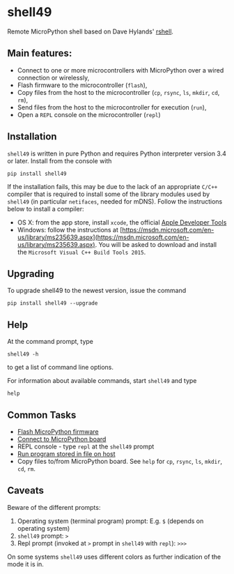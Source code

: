 # shell49

Remote MicroPython shell based on Dave Hylands' [rshell](https://github.com/dhylands/rshell).

## Main features:

* Connect to one or more microcontrollers with MicroPython over a wired connection or wirelessly,
* Flash firmware to the microcontroller (`flash`),
* Copy files from the host to the microcontroller (`cp`, `rsync`, `ls`, `mkdir`, `cd`, `rm`),
* Send files from the host to the microcontroller for execution (`run`),
* Open a `REPL` console on the microcontroller (`repl`)


## Installation

`shell49` is written in pure Python and requires Python interpreter version 3.4 or later. Install from the console with

```
pip install shell49
```

If the installation fails, this may be due to the lack of an appropriate `C/C++` compiler that is required to install some of the library modules used by `shell49` (in particular `netifaces`, needed for mDNS).  Follow the instructions below to install a compiler:

* OS X: from the app store, install `xcode`, the official [Apple Developer Tools](https://developer.apple.com/xcode/)
* Windows: follow the instructions at [https://msdn.microsoft.com/en-us/library/ms235639.aspx](https://msdn.microsoft.com/en-us/library/ms235639.aspx). You will be asked to download and install the `Microsoft Visual C++ Build Tools 2015`.

## Upgrading

To upgrade shell49 to the newest version, issue the command

```
pip install shell49 --upgrade
```

## Help

At the command prompt, type

```
shell49 -h
```

to get a list of command line options.

For information about available commands, start `shell49` and type

```
help
```

## Common Tasks

* [Flash MicroPython firmware](doc/flash.md)
* [Connect to MicroPython board](doc/connect.md)
* REPL console - type `repl` at the `shell49` prompt
* [Run program stored in file on host](doc/run.md)
* Copy files to/from MicroPython board. See `help` for `cp`, `rsync`, `ls`, `mkdir`, `cd`, `rm`.

## Caveats

Beware of the different prompts:

1. Operating system (terminal program) prompt: E.g. `$` (depends on operating system)
2. `shell49` prompt: `>`
3. Repl prompt (invoked at `>` prompt in `shell49` with `repl`): `>>>`

On some systems `shell49` uses different colors as further indication of the mode it is in.

